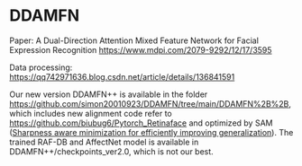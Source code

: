 # DDAMFN
Paper: A Dual-Direction Attention Mixed Feature Network for Facial Expression Recognition
https://www.mdpi.com/2079-9292/12/17/3595

Data processing: https://qq742971636.blog.csdn.net/article/details/136841591

Our new version DDAMFN++ is available in the folder https://github.com/simon20010923/DDAMFN/tree/main/DDAMFN%2B%2B, which includes new alignment code refer to https://github.com/biubug6/Pytorch_Retinaface and optimized by SAM ([Sharpness aware minimization for efficiently improving generalization](https://arxiv.org/abs/2010.01412)).
The trained RAF-DB and AffectNet model is available in DDAMFN++/checkpoints_ver2.0, which is not our best.

